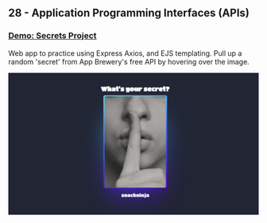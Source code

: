 ## 28 - Application Programming Interfaces (APIs)

### [Demo: Secrets Project](https://secretsproject.gdbecker.repl.co/)

Web app to practice using Express Axios, and EJS templating. Pull up a random 'secret' from App Brewery's free API by hovering over the image.

!["Page"](./Page.png)
